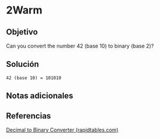 # 2Warm
## Objetivo

Can you convert the number 42 (base 10) to binary (base 2)?
## Solución

```shell
42 (base 10) = 101010
```
## Notas adicionales

## Referencias

[Decimal to Binary Converter (rapidtables.com)](https://www.rapidtables.com/convert/number/decimal-to-binary.html)